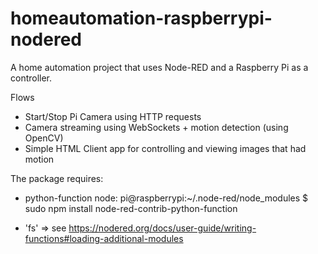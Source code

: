 # homeautomation-raspberrypi-nodered
A home automation project that uses Node-RED and a Raspberry Pi as a controller.

Flows
- Start/Stop Pi Camera using HTTP requests
- Camera streaming using WebSockets + motion detection (using OpenCV)
- Simple HTML Client app for controlling and viewing images that had motion

The package requires:
- python-function node: pi@raspberrypi:~/.node-red/node_modules $ sudo npm install node-red-contrib-python-function

- 'fs' => see https://nodered.org/docs/user-guide/writing-functions#loading-additional-modules
